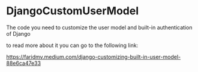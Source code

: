 # DjangoCustomUserModel
The code you need to customize the user model and built-in authentication of Django

to read more about it you can go to the following link:

https://faridmv.medium.com/django-customizing-built-in-user-model-88e6ca47e33
